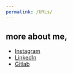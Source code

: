 ```yaml
---
permalink: /URLs/
---
```


## more about me,

* [Instagram](https://instagram.com/azna_ajeng) 
* [LinkedIn](https://www.linkedin.com/in/azna-ajeng-915652193/)
* [Gitlab](https://gitlab.com/azna.ajeng)






